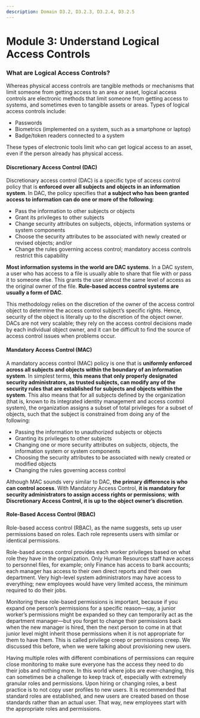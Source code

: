```yaml
---
description: Domain D3.2, D3.2.3, D3.2.4, D3.2.5
---
```


# Module 3: Understand Logical Access Controls

### What are Logical Access Controls?

Whereas physical access controls are tangible methods or mechanisms that limit someone from getting access to an area or asset, logical access controls are electronic methods that limit someone from getting access to systems, and sometimes even to tangible assets or areas. Types of logical access controls include:

* Passwords
* Biometrics (implemented on a system, such as a smartphone or laptop)
* Badge/token readers connected to a system

These types of electronic tools limit who can get logical access to an asset, even if the person already has physical access.

#### Discretionary Access Control (DAC)

Discretionary access control (DAC) is a specific type of access control policy that is **enforced over all subjects and objects in an information system**. In DAC, the policy specifies that **a subject who has been granted access to information can do one or more of the following**:

* Pass the information to other subjects or objects
* Grant its privileges to other subjects
* Change security attributes on subjects, objects, information systems or system components
* Choose the security attributes to be associated with newly created or revised objects; and/or
* Change the rules governing access control; mandatory access controls restrict this capability

**Most information systems in the world are DAC systems**. In a DAC system, a user who has access to a file is usually able to share that file with or pass it to someone else. This grants the user almost the same level of access as the original owner of the file. **Rule-based access control systems are usually a form of DAC**.

This methodology relies on the discretion of the owner of the access control object to determine the access control subject’s specific rights. Hence, security of the object is literally up to the discretion of the object owner. DACs are not very scalable; they rely on the access control decisions made by each individual object owner, and it can be difficult to find the source of access control issues when problems occur.

#### Mandatory Access Control (MAC)

A mandatory access control (MAC) policy is one that is **uniformly enforced across all subjects and objects within the boundary of an information system**. In simplest terms, **this means that only properly designated security administrators, as trusted subjects, can modify any of the security rules that are established for subjects and objects within the system**. This also means that for all subjects defined by the organization (that is, known to its integrated identity management and access control system), the organization assigns a subset of total privileges for a subset of objects, such that the subject is constrained from doing any of the following:

* Passing the information to unauthorized subjects or objects
* Granting its privileges to other subjects
* Changing one or more security attributes on subjects, objects, the information system or system components
* Choosing the security attributes to be associated with newly created or modified objects
* Changing the rules governing access control

Although MAC sounds very similar to DAC, **the primary difference is who can control access**. With Mandatory Access Control, **it is mandatory for security administrators to assign access rights or permissions**; **with Discretionary Access Control, it is up to the object owner’s discretion**.

#### Role-Based Access Control (RBAC)

Role-based access control (RBAC), as the name suggests, sets up user permissions based on roles. Each role represents users with similar or identical permissions.

Role-based access control provides each worker privileges based on what role they have in the organization. Only Human Resources staff have access to personnel files, for example; only Finance has access to bank accounts; each manager has access to their own direct reports and their own department. Very high-level system administrators may have access to everything; new employees would have very limited access, the minimum required to do their jobs.

Monitoring these role-based permissions is important, because if you expand one person’s permissions for a specific reason—say, a junior worker’s permissions might be expanded so they can temporarily act as the department manager—but you forget to change their permissions back when the new manager is hired, then the next person to come in at that junior level might inherit those permissions when it is not appropriate for them to have them. This is called privilege creep or permissions creep. We discussed this before, when we were talking about provisioning new users.

Having multiple roles with different combinations of permissions can require close monitoring to make sure everyone has the access they need to do their jobs and nothing more. In this world where jobs are ever-changing, this can sometimes be a challenge to keep track of, especially with extremely granular roles and permissions. Upon hiring or changing roles, a best practice is to not copy user profiles to new users. It is recommended that standard roles are established, and new users are created based on those standards rather than an actual user. That way, new employees start with the appropriate roles and permissions.
